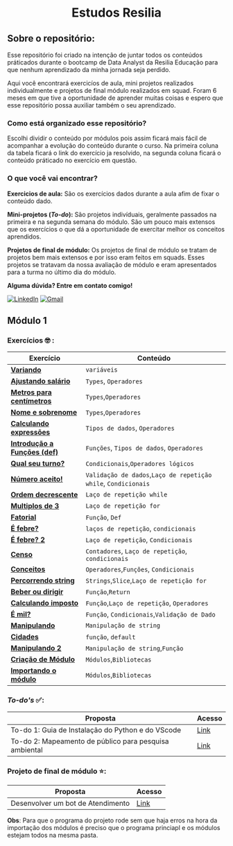 
</p>
<p align="left">
<h1 align="center">Estudos Resilia</h3>
</p>


## Sobre o repositório:

Esse repositório foi criado na intenção de juntar todos os conteúdos práticados durante o bootcamp de Data Analyst da Resilia Educação para que nenhum aprendizado da minha jornada seja perdido. 

Aqui você encontrará exercicíos de aula, mini projetos realizados individualmente e projetos de final módulo realizados em squad. Foram 6 meses em que tive a oportunidade de aprender muitas coisas e espero que esse repositório possa auxiliar também o seu aprendizado.

### Como está organizado esse repositório?

Escolhi dividir o conteúdo por módulos pois assim ficará mais fácil de acompanhar a evolução do conteúdo durante o curso. Na primeira coluna da tabela ficará o link do exercício ja resolvido, na segunda coluna ficará o conteúdo práticado no exercício em questão.
<p>

### O que você vai encontrar?

**Exercicios de aula:** São os exercícios dados durante a aula afim de fixar o conteúdo dado. 

**Mini-projetos (*To-do*):** São projetos indivíduais, geralmente passados na primeira e na segunda semana do módulo. São um pouco mais extensos que os exercícios o que dá a oportunidade de exercitar melhor os conceitos aprendidos.

**Projetos de final de módulo:**  Os projetos de final de módulo se tratam de projetos bem mais extensos e por isso eram feitos em squads. Esses projetos se tratavam da nossa avaliação de módulo e eram apresentados para a turma no último dia do módulo.
</p>

**Alguma dúvida? Entre em contato comigo!**


[![LinkedIn](https://img.shields.io/badge/-LINKEDIN-0077B5?style=for-the-badge&logo=linkedin&logoColor=white)](https://www.linkedin.com/in/luizasampaiods/) [![Gmail](https://img.shields.io/badge/-Gmail-e3241e?style=for-the-badge&logo=Gmail&logoColor=white)](https://mail.google.com/mail/u/0/?fs=1&to=ssampaiolu@gmail.com&su=Contato%20via%20curr%C3%ADculo.&body=&bcc=&tf=cm)



## Módulo 1

### Exercícios 🤓 :

| Exercício | Conteúdo |
|--|--|
| [**Variando**](https://github.com/luizasampaio-s/EstudosResilia/blob/main/M%C3%B3dulo1/Variando.py)  | `variáveis` |  
|[**Ajustando salário**](https://github.com/luizasampaio-s/EstudosResilia/blob/main/M%C3%B3dulo1/Ajustando-sal%C3%A1rio.py)|`Types`, `Operadores`|
|[**Metros para centímetros**](https://github.com/luizasampaio-s/EstudosResilia/blob/main/M%C3%B3dulo1/Metros-para-cent%C3%ADmetros.py)|`Types`,`Operadores`
|[**Nome e sobrenome**](https://github.com/luizasampaio-s/EstudosResilia/blob/main/M%C3%B3dulo1/4-Nome-e-sobrenome.py)|`Types`,`Operadores`|
|[**Calculando expressões**](https://github.com/luizasampaio-s/EstudosResilia/blob/main/M%C3%B3dulo1/5-Calculando-express%C3%B5es.py)| `Tipos de dados`, `Operadores` |
|[**Introdução a Funções (def)**](https://github.com/luizasampaio-s/EstudosResilia/blob/main/M%C3%B3dulo1/6-Introdu%C3%A7%C3%A3o-funcoes.py)|`Funções`, `Tipos de dados`, `Operadores`|
|[**Qual seu turno?**](https://github.com/luizasampaio-s/EstudosResilia/blob/main/M%C3%B3dulo1/7-Turno.py)| `Condicionais`,`Operadores lógicos`
|[**Número aceito!**](https://github.com/luizasampaio-s/EstudosResilia/blob/main/M%C3%B3dulo1/8-N%C3%BAmero-aceito.py)| `Validação de dados`,`Laço de repetição while`, `Condicionais`|
|[**Ordem decrescente**](https://github.com/luizasampaio-s/EstudosResilia/blob/main/M%C3%B3dulo1/9-Ordem-decrescente.py)|`Laço de repetição while`|
|[**Multiplos de 3**](https://github.com/luizasampaio-s/EstudosResilia/blob/main/M%C3%B3dulo1/10-Multiplos-de-3.py)| `Laço de repetição for`|
|[**Fatorial**](https://github.com/luizasampaio-s/EstudosResilia/blob/main/M%C3%B3dulo1/11-Fatorial.py)| `Função`, `Def`|
|[**É febre?**](https://github.com/luizasampaio-s/EstudosResilia/blob/main/M%C3%B3dulo1/12-%C3%89-Febre.py)| `laços de repetição`, `condicionais` |
|[**É febre? 2**](https://github.com/luizasampaio-s/EstudosResilia/blob/main/M%C3%B3dulo1/13-%C3%89-Febre-2.py)| `Laço de repetição`, `Condicionais`|
|[**Censo**](https://github.com/luizasampaio-s/EstudosResilia/blob/main/M%C3%B3dulo1/14-Censo.py)|`Contadores`, `Laço de repetição`, `condicionais`|
|[**Conceitos**](https://github.com/luizasampaio-s/EstudosResilia/blob/main/M%C3%B3dulo1/15-Conceitos.py)| `Operadores`,`Funções`, `Condicionais`|
|[**Percorrendo string**](https://github.com/luizasampaio-s/EstudosResilia/blob/main/M%C3%B3dulo1/16-Percorrendo-String.py)|`Strings`,`Slice`,`Laço de repetição for`|
|[**Beber ou dirigir**](https://github.com/luizasampaio-s/EstudosResilia/blob/main/M%C3%B3dulo1/17-Beber-ou-dirigir.py)| `Função`,`Return`|
|[**Calculando imposto**](https://github.com/luizasampaio-s/EstudosResilia/blob/main/M%C3%B3dulo1/18-Calculo-imposto.py)| `Função`,`Laço de repetição`, `Operadores`|
|[**É mil?**](https://github.com/luizasampaio-s/EstudosResilia/blob/main/M%C3%B3dulo1/19-Maior-menor-que-mil.py)|`Função`, `Condicionais`,`Validação de Dado`|
|[**Manipulando**](https://github.com/luizasampaio-s/EstudosResilia/blob/main/M%C3%B3dulo1/20-Manipulando.py)|`Manipulação de string`|
|[**Cidades**](https://github.com/luizasampaio-s/EstudosResilia/blob/main/M%C3%B3dulo1/21-Cidade-Pais.py)|  `função`, `default`|
|[**Manipulando 2**](https://github.com/luizasampaio-s/EstudosResilia/blob/main/M%C3%B3dulo1/22-Def-String.py)| `Manipulação de string`,`Função`|
|[**Criação de Módulo**](https://github.com/luizasampaio-s/EstudosResilia/blob/main/M%C3%B3dulo1/Modulo.py)| `Módulos`,`Bibliotecas`|
|[**Importando o módulo**](https://github.com/luizasampaio-s/EstudosResilia/blob/main/M%C3%B3dulo1/24-Utilizando-modulo.py)| `Módulos`,`Bibliotecas`|

### *To-do's* ✅:

| Proposta | Acesso | 
|--|--|
| To-do 1: Guia de Instalação do Python e do VScode |  [Link](https://docs.google.com/document/d/1bUfA332_vvT7TfLuMuVgFAmHhsRMa53pSWmwzvCvMLA/edit?usp=sharing)
|To-do 2: Mapeamento de público para pesquisa ambiental |[Link](https://github.com/luizasampaio-s/EstudosResilia/blob/main/M%C3%B3dulo1/TODO%232%20-%20Luiza%20Sampaio%20%5BT20%5D.py)
### **Projeto de final de módulo ⭐**:

| Proposta | Acesso | 
|--|--|
|Desenvolver um bot de Atendimento| [Link](https://github.com/luizasampaio-s/Projeto1)

**Obs**: Para que o programa do projeto rode sem que haja erros na hora da importação dos módulos é preciso que o programa princiapl e os módulos estejam todos na mesma pasta.